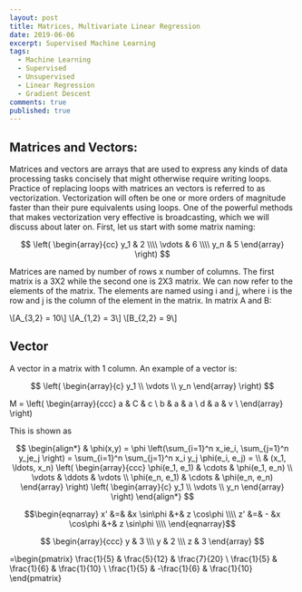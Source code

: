 ```yaml
---
layout: post
title: Matrices, Multivariate Linear Regression
date: 2019-06-06
excerpt: Supervised Machine Learning
tags:
  - Machine Learning
  - Supervised
  - Unsupervised
  - Linear Regression
  - Gradient Descent
comments: true
published: true
---
```

<script src="https://cdn.mathjax.org/mathjax/latest/MathJax.js?config=TeX-AMS-MML_HTMLorMML" type="text/javascript"></script>

## Matrices and Vectors:
Matrices and vectors are arrays that are used to express any kinds of data processing tasks concisely that might otherwise require writing loops. Practice of replacing loops with matrices an vectors is referred to as vectorization. Vectorization will often be one or more orders of magnitude faster than their pure equivalents using loops. One of the powerful methods that makes vectorization very effective is broadcasting, which we will discuss about later on. First, let us start with some matrix naming:

$$
\left( \begin{array}{cc}
      y_1 & 2 \\\\
      \vdots & 6 \\\\
      y_n & 5
    \end{array} \right)
$$




Matrices are named by number of rows x number of columns. The first matrix is a 3X2 while the second one is 2X3 matrix. We can now refer to the elements of the matrix. The elements are named using i and j, where i is the row and j is the column of the element in the matrix. In matrix A and B:

\\[A_{3,2} = 10\\]
\\[A_{1,2} = 3\\]
\\[B_{2,2} = 9\\]



  

## Vector
A vector in a matrix with 1 column. An example of a vector is:

$$
\left( \begin{array}{c}
      y_1 \\
      \vdots \\
      y_n
    \end{array} \right)
$$




M = \left( \begin{array}{ccc}
a & C & c \\
b & a & a \\
d & a & v \\
\end(array} \right)


This is shown as 

$$
\begin{align*}
  & \phi(x,y) = \phi \left(\sum_{i=1}^n x_ie_i, \sum_{j=1}^n y_je_j \right)
  = \sum_{i=1}^n \sum_{j=1}^n x_i y_j \phi(e_i, e_j) = \\
  & (x_1, \ldots, x_n) \left( \begin{array}{ccc}
      \phi(e_1, e_1) & \cdots & \phi(e_1, e_n) \\
      \vdots & \ddots & \vdots \\
      \phi(e_n, e_1) & \cdots & \phi(e_n, e_n)
    \end{array} \right)
  \left( \begin{array}{c}
      y_1 \\
      \vdots \\
      y_n
    \end{array} \right)
\end{align*}
$$





$$\begin{eqnarray} 
x' &=& &x \sin\phi &+& z \cos\phi \\\\
z' &=& - &x \cos\phi &+& z \sin\phi \\\\
\end{eqnarray}$$


$$
\begin{array}{ccc}
y & 3 \\\
y & 2 \\\
z & 3
\end{array}
$$

=\begin{pmatrix}
    \frac{1}{5} & \frac{5}{12} & \frac{7}{20} \\
    \frac{1}{5} & \frac{1}{6} & \frac{1}{10} \\
    \frac{1}{5} & -\frac{1}{6} & \frac{1}{10}
  \end{pmatrix}
